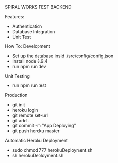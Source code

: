 SPIRAL WORKS TEST BACKEND

Features:
- Authentication
- Database Integration
- Unit Test

How To:
Development
- Set up the database insid ./src/config/config.json
- Install node 8.9.4
- run npm run dev

Unit Testing
- run npm run test

Production
- git init
- heroku login
- git remote set-url <heroku-app URL>
- git add .
- git commit -m "App Deploying"
- git push heroku master

Automatic  Heroku Deployment
- sudo chmod 777 herokuDeployment.sh
- sh herokuDeployment.sh
